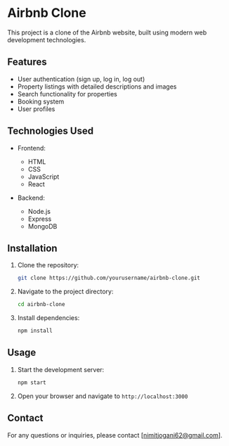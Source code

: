 # Airbnb Clone

This project is a clone of the Airbnb website, built using modern web development technologies.

## Features

- User authentication (sign up, log in, log out)
- Property listings with detailed descriptions and images
- Search functionality for properties
- Booking system
- User profiles

## Technologies Used

- Frontend:
    - HTML
    - CSS
    - JavaScript
    - React

- Backend:
    - Node.js
    - Express
    - MongoDB

## Installation

1. Clone the repository:
     ```bash
     git clone https://github.com/yourusername/airbnb-clone.git
     ```
2. Navigate to the project directory:
     ```bash
     cd airbnb-clone
     ```
3. Install dependencies:
     ```bash
     npm install
     ```

## Usage

1. Start the development server:
     ```bash
     npm start
     ```
2. Open your browser and navigate to `http://localhost:3000`

## Contact

For any questions or inquiries, please contact [nimitjogani62@gmail.com].
